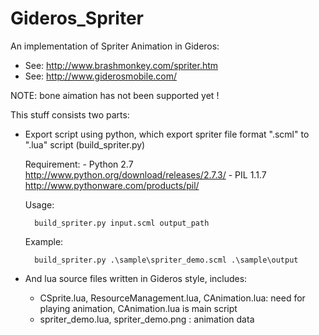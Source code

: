 Gideros_Spriter
===============

An implementation of Spriter Animation in Gideros: 
+ See: http://www.brashmonkey.com/spriter.htm
+ See: http://www.giderosmobile.com/

NOTE: bone aimation has not been supported yet !

This stuff consists two parts: 

+ Export script using python, which export spriter file format ".scml" to ".lua" script (build_spriter.py)
	
	Requirement:
		- Python 2.7 http://www.python.org/download/releases/2.7.3/
		- PIL 1.1.7 http://www.pythonware.com/products/pil/

	Usage:
		
		build_spriter.py input.scml output_path
	Example:
	
		build_spriter.py .\sample\spriter_demo.scml .\sample\output

+ And lua source files written in Gideros style, includes:
	+ CSprite.lua, ResourceManagement.lua, CAnimation.lua: need for playing animation, CAnimation.lua is main script
	+ spriter_demo.lua, spriter_demo.png : animation data
